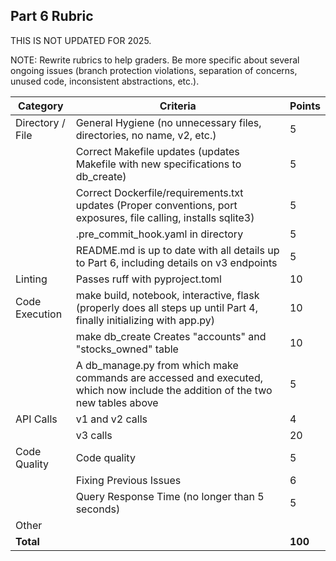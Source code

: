 ## Part 6 Rubric

THIS IS NOT UPDATED FOR 2025.

NOTE: Rewrite rubrics to help graders. Be more specific about several ongoing issues (branch protection violations, separation of concerns, unused code, inconsistent abstractions, etc.).


| Category | Criteria | Points |
|----------|----------|---------|
| Directory / File | General Hygiene (no unnecessary files, directories, no name, v2, etc.) | 5 |
| | Correct Makefile updates (updates Makefile with new specifications to db_create) | 5 |
| | Correct Dockerfile/requirements.txt updates (Proper conventions, port exposures, file calling, installs sqlite3) | 5 |
| | .pre_commit_hook.yaml in directory | 5 |
| | README.md is up to date with all details up to Part 6, including details on v3 endpoints | 5 |
| Linting | Passes ruff with pyproject.toml | 10 |
| Code Execution | make build, notebook, interactive, flask (properly does all steps up until Part 4, finally initializing with app.py) | 10 |
| | make db_create Creates "accounts" and "stocks_owned" table | 10 |
| | A db_manage.py from which make commands are accessed and executed, which now include the addition of the two new tables above | 5 |
| API Calls | v1 and v2 calls | 4 |
| | v3 calls | 20 |
| Code Quality | Code quality | 5 |
| | Fixing Previous Issues | 6 |
| | Query Response Time (no longer than 5 seconds) | 5 |
| Other | | |
| **Total** | | **100** |